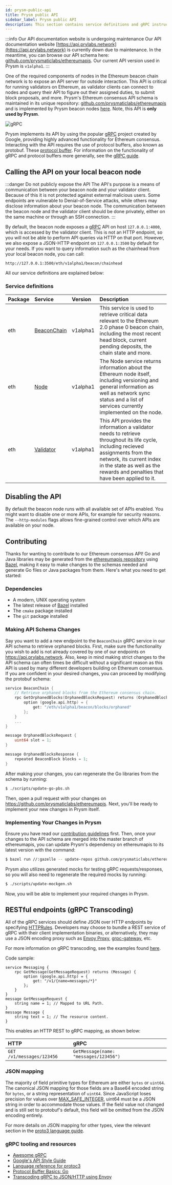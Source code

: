```yaml
---
id: prysm-public-api
title: Prysm public API
sidebar_label: Prysm public API 
description: This section contains service definitions and gRPC instructions to interact with the Prysm public API.
---
```


:::info Our API documentation website is undergoing maintenance
Our API documentation website [https://api.prylabs.network](https://api.prylabs.network) is currently down due to maintenance. In the meantime, you can browse our API schema here: [github.com/prysmaticlabs/ethereumapis](https://github.com/prysmaticlabs/ethereumapis/tree/master/eth/v1alpha1). Our current API version used in Prysm is `v1alpha1`. 
:::

One of the required components of nodes in the Ethereum beacon chain network is to expose an API server for outside interaction. This API is critical for running validators on Ethereum, as validator clients can connect to nodes and query their API to figure out their assigned duties, to submit block proposals, and more. Prysm's Ethereum consensus API schema is maintained in its unique repository: [github.com/prysmaticlabs/ethereumapis](https://github.com/prysmaticlabs/ethereumapis) and is implemented by Prysm beacon nodes [here](https://github.com/prysmaticlabs/prysm/blob/master/beacon-chain/rpc/service.go). Note, this API is **only used by Prysm**. 

![gRPC](/img/grpc-logo2.png)

Prysm implements its API by using the popular [gRPC](https://grpc.io) project created by Google, providing highly advanced functionality for Ethereum consensus. Interacting with the API requires the use of protocol buffers, also known as protobuf. These [protocol buffer](https://developers.google.com/protocol-buffers/). For information on the functionality of gRPC and protocol buffers more generally, see the [gRPC guide](https://grpc.io/docs/guides/).

## Calling the API on your local beacon node

:::danger Do not publicly expose the API
The API's purpose is a means of communication between your beacon node and your validator client. Because of this it is not protected against external malicious users. Some endpoints are vulnerable to Denial-of-Service attacks, while others may disclose information about your beacon node. The communication between the beacon node and the validator client should be done privately, either on the same machine or through an SSH connection.
:::

By default, the beacon node exposes a [gRPC](https://grpc.io) API on host `127.0.0.1:4000`, which is accessed by the validator client. This is not an HTTP endpoint, so you will not be able to perform API queries via HTTP on that port. However, we also expose a JSON-HTTP endpoint on `127.0.0.1:3500` by default for your needs. If you want to query information such as the chainhead from your local beacon node, you can call:

```
http://127.0.0.1:3500/eth/v1alpha1/beacon/chainhead
```

All our service definitions are explained below:

### Service definitions

| Package | Service | Version | Description |
| :--- | :--- | :--- | :--- |
| eth | [BeaconChain](https://github.com/prysmaticlabs/ethereumapis/blob/master/eth/v1alpha1/beacon_chain.proto#L36) | v1alpha1 | This service is used to retrieve critical data relevant to the Ethereum 2.0 phase 0 beacon chain, including the most recent head block, current pending deposits, the chain state and more. |
| eth | [Node](https://github.com/prysmaticlabs/ethereumapis/blob/master/eth/v1alpha1/node.proto#L33) | v1alpha1 | The Node service returns information about the Ethereum node itself, including versioning and general information as well as network sync status and a list of services currently implemented on the node. |
| eth | [Validator](https://github.com/prysmaticlabs/ethereumapis/blob/master/eth/v1alpha1/validator.proto) | v1alpha1 | This API provides the information a validator needs to retrieve throughout its life cycle, including recieved assignments from the network, its current index in the state as well as the rewards and penalties that have been applied to it. |

## Disabling the API

By default the beacon node runs with all available set of APIs enabled. You might want to disable one or more APIs, for example for security reasons. The `--http-modules` flags allows fine-grained control over which APIs are available on your node.

## Contributing

Thanks for wanting to contribute to our Ethereum consensus API! Go and Java libraries may be generated from the [ethereumapis repository](https://github.com/prysmaticlabs/ethereumapis) using [Bazel](https://bazel.build), making it easy to make changes to the schemas needed and generate Go files or Java packages from them. Here's what you need to get started:

### Dependencies

- A modern, UNIX operating system
- The latest release of [Bazel](https://docs.bazel.build/versions/master/install.html) installed
- The `cmake` package installed
- The `git` package installed

### Making API Schema Changes

Say you want to add a new endpoint to the `BeaconChain` gRPC service in our API schema to retrieve orphaned blocks. First, make sure the functionality you wish to add is not already covered by one of our endpoints on https://api.prylabs.network. Also, keep in mind making strict changes to the API schema can often times be difficult without a significant reason as this API is used by many different developers building on Ethereum consensus. If you are confident in your desired changes, you can proceed by modifying the protobuf schema:

```go
service BeaconChain {
    // Retrieve orphaned blocks from the Ethereum consensus chain.
    rpc GetOrphanedBlocks(OrphanedBlocksRequest) returns (OrphanedBlocksResponse) {
        option (google.api.http) = {
            get: "/eth/v1alpha1/beacon/blocks/orphaned"
        };
    }
    ...
}

message OrphanedBlocksRequest {
    uint64 slot = 1;
}

message OrphanedBlocksResponse {
    repeated BeaconBlock blocks = 1;
}
```

After making your changes, you can regenerate the Go libraries from the schema by running:

```bash
$ ./scripts/update-go-pbs.sh
```

Then, open a pull request with your changes on https://github.com/prysmaticlabs/ethereumapis. Next, you'll be ready to implement your new changes in Prysm itself.

### Implementing Your Changes in Prysm

Ensure you have read our [contribution guidelines](/docs/contribute/contribution-guidelines) first. Then, once your changes to the API schema are merged into the master branch of ethereumapis, you can update Prysm's dependency on ethereumapis to its latest version with the command:

```bash
$ bazel run //:gazelle -- update-repos github.com/prysmaticlabs/ethereumapis
```

Prysm also utilizes generated mocks for testing gRPC requests/responses, so you will also need to regenerate the required mocks by running:

```bash
$ ./scripts/update-mockgen.sh
```

Now, you will be able to implement your required changes in Prysm.

## RESTful endpoints \(gRPC Transcoding\)

All of the gRPC services should define JSON over HTTP endpoints by specifying [HTTPRules](https://github.com/googleapis/googleapis/blob/master/google/api/http.proto). Developers may choose to bundle a REST service of gRPC with their client implementation binaries, or alternatively, they may use a JSON encoding proxy such as [Envoy Proxy](https://www.envoyproxy.io/), [grpc-gateway](https://github.com/grpc-ecosystem/grpc-gateway), etc.

For more information on gRPC transcoding, see the examples found [here](https://github.com/googleapis/googleapis/blob/master/google/api/http.proto#L45).

Code sample:

```text
service Messaging {
    rpc GetMessage(GetMessageRequest) returns (Message) {
        option (google.api.http) = {
            get: "/v1/{name=messages/*}"
        };
    }
}
message GetMessageRequest {
    string name = 1; // Mapped to URL Path.
}
message Message {
    string text = 1; // The resource content.
}
```

This enables an HTTP REST to gRPC mapping, as shown below:

| HTTP | gRPC |
| :--- | :--- |
| `GET /v1/messages/123456` | `GetMessage(name: "messages/123456")` |

### JSON mapping

The majority of field primitive types for Ethereum are either `bytes` or `uint64`. The canonical JSON mapping for those fields are a Base64 encoded string for `bytes`, or a string representation of `uint64`. Since JavaScript loses precision for values over [MAX\_SAFE\_INTEGER](https://developer.mozilla.org/en-US/docs/Web/JavaScript/Reference/Global_Objects/Number/MAX_SAFE_INTEGER), uint64 must be a JSON string in order to accommodate those values. If the field value not changed and is still set to protobuf's default, this field will be omitted from the JSON encoding entirely.

For more details on JSON mapping for other types, view the relevant section in the [proto3 language guide](https://developers.google.com/protocol-buffers/docs/proto3#json).

### gRPC tooling and resources

* [Awesome gRPC](https://github.com/grpc-ecosystem/awesome-grpc)
* [Google's API Style Guide](https://cloud.google.com/apis/design/)
* [Language reference for protoc3](https://developers.google.com/protocol-buffers/docs/proto3)
* [Protocol Buffer Basics: Go](https://developers.google.com/protocol-buffers/docs/gotutorial)
* [Transcoding gRPC to JSON/HTTP using Envoy](https://blog.jdriven.com/2018/11/transcoding-grpc-to-http-json-using-envoy/)
